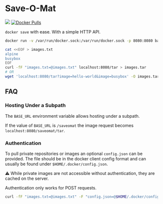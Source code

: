 # Save-O-Mat

[![](https://github.com/bastjan/go-legacysyslog/workflows/Go/badge.svg)](https://github.com/bastjan/saveomat/actions?query=workflow%3AGo) [![Docker Pulls](https://img.shields.io/docker/pulls/bastjan/saveomat)](https://hub.docker.com/r/bastjan/saveomat)

`docker save` with ease. With a simple HTTP API.

```sh
docker run -v /var/run/docker.sock:/var/run/docker.sock -p 8080:8080 bastjan/saveomat

cat <<EOF > images.txt
alpine
busybox
EOF
curl -fF "images.txt=@images.txt" localhost:8080/tar > images.tar
# OR
wget 'localhost:8080/tar?image=hello-world&image=busybox' -O images.tar
```

## FAQ

### Hosting Under a Subpath

The `BASE_URL` environment variable allows hosting under a subpath.

If the value of `BASE_URL` is `/saveomat` the image request becomes `localhost:8080/saveomat/tar`.

### Authentication

To pull private repositories or images an optional `config.json` can be provided.
The file should be in the docker client config format and can usually be found under `$HOME/.docker/config.json`.

⚠️ While private images are not accessible without authentication, they are cached on the server.

Authentication only works for POST requests.

```sh
curl -fF "images.txt=@images.txt" -F "config.json=@$HOME/.docker/config.json" http://localhost:8080/tar > images.tar
```
